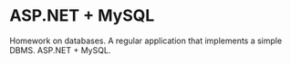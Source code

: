 # ASP.NET + MySQL
Homework on databases. A regular application that implements a simple DBMS. ASP.NET + MySQL.
